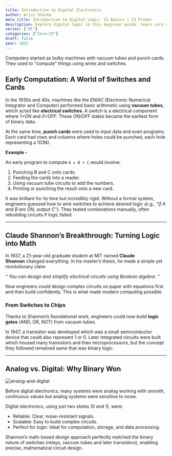```yaml
---
title: Introduction to Digital Electronics
author: Arjit Sharma
meta_title: Introduction to Digital Logic- CS Basics | CS Primer
description: Explore digital logic in this beginner guide. Learn core concepts of digital systems for computer science and engineering.
series: ["dl"]
categories: ["Core-CS"]
draft: false
year: 2025
---
```


Computers started as bulky machines with vacuum tubes and punch cards. They used to "compute" things using wires and switches.

## Early Computation: A World of Switches and Cards

In the 1930s and 40s, machines like the *ENIAC* (Electronic Numerical Integrator and Computer) performed basic arithmetic using **vacuum tubes**, which acted like **electrical switches**. A switch is a electrical component where *1=ON* and *0=OFF.* These ON/OFF states became the earliest form of binary data.

At the same time, **punch cards** were used to input data and even programs. Each card had rows and columns where holes could be punched, each hole representing a 1(ON).

**Example -** 

An early program to compute `A = B + C` would involve:

1. Punching B and C onto cards.
2. Feeding the cards into a reader.
3. Using vacuum tube circuits to add the numbers.
4. Printing or punching the result onto a new card.

It was brilliant for its time but incredibly rigid. Without a formal system, engineers guessed how to wire switches to achieve desired logic *(e.g., “if A and B are ON, output C”)*. They tested combinations manually, often rebuilding circuits if logic failed.

---

## Claude Shannon’s Breakthrough: Turning Logic into Math

In 1937, a 21-year-old graduate student at MIT named **Claude Shannon** changed everything. In his master’s thesis, he made a simple yet revolutionary claim

*“ You can design and simplify electrical circuits using Boolean algebra. ”*

Now engineers could design complex circuits on paper with equations first and then build confidently. This is what made modern computing possible.

### From Switches to Chips

Thanks to Shannon’s foundational work, engineers could now build **logic gates** (AND, OR, NOT) from vacuum tubes. 

In 1947, a transistor was developed which was a small semiconductor device that could also represent 1 or 0. Later Integrated circuits were built which housed many transistors and then microprocessors, but the concept they followed remained same that was binary logic.

---

## Analog vs. Digital: Why Binary Won

![analog-and-digital](https://res.cloudinary.com/dwa6rcttw/image/upload/v1747728161/analog-digital_l73qpz.png)

Before digital electronics, many systems were analog working with smooth, continuous values but analog systems were sensitive to noise.

Digital electronics, using just two states (0 and 1), were:

- Reliable: Clear, noise-resistant signals.
- Scalable: Easy to build complex circuits.
- Perfect for logic: Ideal for computation, storage, and data processing.

Shannon’s math-based design approach perfectly matched the binary nature of switches (relays, vaccum tubes and later transistors), enabling precise, mathematical circuit design.

